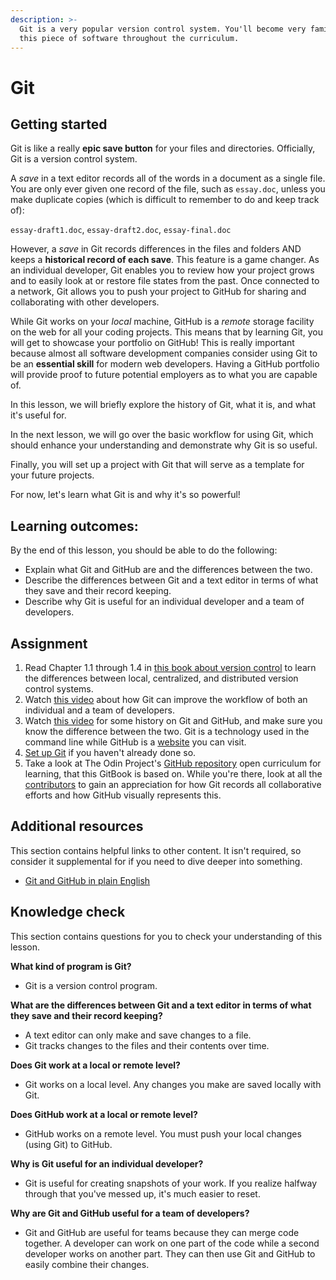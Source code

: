 ```yaml
---
description: >-
  Git is a very popular version control system. You'll become very familiar with
  this piece of software throughout the curriculum.
---
```


# Git

## Getting started

Git is like a really **epic save button** for your files and directories. Officially, Git is a version control system.

A _save_ in a text editor records all of the words in a document as a single file. You are only ever given one record of the file, such as `essay.doc`, unless you make duplicate copies \(which is difficult to remember to do and keep track of\):

`essay-draft1.doc`, `essay-draft2.doc`, `essay-final.doc`

However, a _save_ in Git records differences in the files and folders AND keeps a **historical record of each save**. This feature is a game changer. As an individual developer, Git enables you to review how your project grows and to easily look at or restore file states from the past. Once connected to a network, Git allows you to push your project to GitHub for sharing and collaborating with other developers.

While Git works on your _local_ machine, GitHub is a _remote_ storage facility on the web for all your coding projects. This means that by learning Git, you will get to showcase your portfolio on GitHub! This is really important because almost all software development companies consider using Git to be an **essential skill** for modern web developers. Having a GitHub portfolio will provide proof to future potential employers as to what you are capable of.

In this lesson, we will briefly explore the history of Git, what it is, and what it's useful for.

In the next lesson, we will go over the basic workflow for using Git, which should enhance your understanding and demonstrate why Git is so useful.

Finally, you will set up a project with Git that will serve as a template for your future projects.

For now, let's learn what Git is and why it's so powerful!

## Learning outcomes:

By the end of this lesson, you should be able to do the following:

- Explain what Git and GitHub are and the differences between the two.
- Describe the differences between Git and a text editor in terms of what they save and their record keeping.
- Describe why Git is useful for an individual developer and a team of developers.

## Assignment

1. Read Chapter 1.1 through 1.4 in [this book about version control](https://git-scm.com/book/en/v2/Getting-Started-About-Version-Control) to learn the differences between local, centralized, and distributed version control systems.
2. Watch [this video](https://www.youtube.com/watch?v=8oRjP8yj2Wo) about how Git can improve the workflow of both an individual and a team of developers.
3. Watch [this video](https://www.youtube.com/watch?v=1h9_cB9mPT8&feature=youtu.be&t=13s) for some history on Git and GitHub, and make sure you know the difference between the two. Git is a technology used in the command line while GitHub is a [website](https://github.com/) you can visit.
4. [Set up Git](https://www.learnhowtocodebook.com/foundations/requirements/setting-up-git) if you haven't already done so.
5. Take a look at The Odin Project's [GitHub repository](https://github.com/TheOdinProject/curriculum) open curriculum for learning, that this GitBook is based on. While you're there, look at all the [contributors](https://github.com/TheOdinProject/curriculum/graphs/contributors) to gain an appreciation for how Git records all collaborative efforts and how GitHub visually represents this.

## Additional resources

This section contains helpful links to other content. It isn't required, so consider it supplemental for if you need to dive deeper into something.

- [Git and GitHub in plain English](https://blog.red-badger.com/blog/2016/11/29/gitgithub-in-plain-english)

## Knowledge check

This section contains questions for you to check your understanding of this lesson.

**What kind of program is Git?**

- Git is a version control program.

**What are the differences between Git and a text editor in terms of what they save and their record keeping?**

- A text editor can only make and save changes to a file.
- Git tracks changes to the files and their contents over time.

**Does Git work at a local or remote level?**

- Git works on a local level. Any changes you make are saved locally with Git.

**Does GitHub work at a local or remote level?**

- GitHub works on a remote level. You must push your local changes \(using Git\) to GitHub.

**Why is Git useful for an individual developer?**

- Git is useful for creating snapshots of your work. If you realize halfway through that you've messed up, it's much easier to reset.

**Why are Git and GitHub useful for a team of developers?**

- Git and GitHub are useful for teams because they can merge code together. A developer can work on one part of the code while a second developer works on another part. They can then use Git and GitHub to easily combine their changes.
